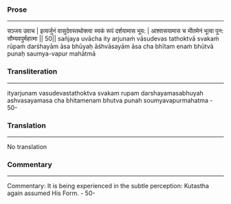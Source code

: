 ### Prose 
 --- 
सञ्जय उवाच |
इत्यर्जुनं वासुदेवस्तथोक्त्वा
स्वकं रूपं दर्शयामास भूय: |
आश्वासयामास च भीतमेनं
भूत्वा पुन: सौम्यवपुर्महात्मा || 50||
sañjaya uvācha
ity arjunaṁ vāsudevas tathoktvā
svakaṁ rūpaṁ darśhayām āsa bhūyaḥ
āśhvāsayām āsa cha bhītam enaṁ
bhūtvā punaḥ saumya-vapur mahātmā

### Transliteration 
 --- 
ityarjunam vasudevastathoktva svakam rupam darshayamasabhuyah ashvasayamasa cha bhitamenam bhutva punah soumyavapurmahatma - 50-

### Translation 
 --- 
No translation

### Commentary 
 --- 
Commentary: It is being experienced in the subtle perception: Kutastha again assumed His Form. - 50-